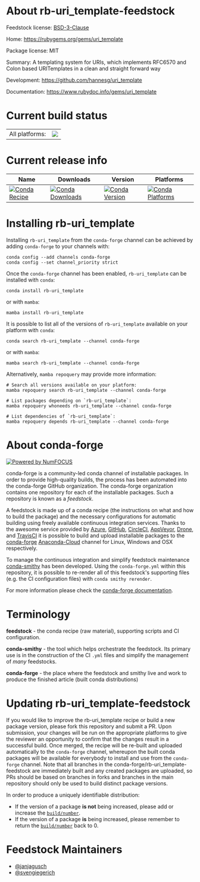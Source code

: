 About rb-uri_template-feedstock
===============================

Feedstock license: [BSD-3-Clause](https://github.com/conda-forge/rb-uri_template-feedstock/blob/main/LICENSE.txt)

Home: https://rubygems.org/gems/uri_template

Package license: MIT

Summary: A templating system for URIs, which implements RFC6570 and Colon based URITemplates in a clean and straight forward way

Development: https://github.com/hannesg/uri_template

Documentation: https://www.rubydoc.info/gems/uri_template

Current build status
====================


<table><tr><td>All platforms:</td>
    <td>
      <a href="https://dev.azure.com/conda-forge/feedstock-builds/_build/latest?definitionId=18809&branchName=main">
        <img src="https://dev.azure.com/conda-forge/feedstock-builds/_apis/build/status/rb-uri_template-feedstock?branchName=main">
      </a>
    </td>
  </tr>
</table>

Current release info
====================

| Name | Downloads | Version | Platforms |
| --- | --- | --- | --- |
| [![Conda Recipe](https://img.shields.io/badge/recipe-rb--uri_template-green.svg)](https://anaconda.org/conda-forge/rb-uri_template) | [![Conda Downloads](https://img.shields.io/conda/dn/conda-forge/rb-uri_template.svg)](https://anaconda.org/conda-forge/rb-uri_template) | [![Conda Version](https://img.shields.io/conda/vn/conda-forge/rb-uri_template.svg)](https://anaconda.org/conda-forge/rb-uri_template) | [![Conda Platforms](https://img.shields.io/conda/pn/conda-forge/rb-uri_template.svg)](https://anaconda.org/conda-forge/rb-uri_template) |

Installing rb-uri_template
==========================

Installing `rb-uri_template` from the `conda-forge` channel can be achieved by adding `conda-forge` to your channels with:

```
conda config --add channels conda-forge
conda config --set channel_priority strict
```

Once the `conda-forge` channel has been enabled, `rb-uri_template` can be installed with `conda`:

```
conda install rb-uri_template
```

or with `mamba`:

```
mamba install rb-uri_template
```

It is possible to list all of the versions of `rb-uri_template` available on your platform with `conda`:

```
conda search rb-uri_template --channel conda-forge
```

or with `mamba`:

```
mamba search rb-uri_template --channel conda-forge
```

Alternatively, `mamba repoquery` may provide more information:

```
# Search all versions available on your platform:
mamba repoquery search rb-uri_template --channel conda-forge

# List packages depending on `rb-uri_template`:
mamba repoquery whoneeds rb-uri_template --channel conda-forge

# List dependencies of `rb-uri_template`:
mamba repoquery depends rb-uri_template --channel conda-forge
```


About conda-forge
=================

[![Powered by
NumFOCUS](https://img.shields.io/badge/powered%20by-NumFOCUS-orange.svg?style=flat&colorA=E1523D&colorB=007D8A)](https://numfocus.org)

conda-forge is a community-led conda channel of installable packages.
In order to provide high-quality builds, the process has been automated into the
conda-forge GitHub organization. The conda-forge organization contains one repository
for each of the installable packages. Such a repository is known as a *feedstock*.

A feedstock is made up of a conda recipe (the instructions on what and how to build
the package) and the necessary configurations for automatic building using freely
available continuous integration services. Thanks to the awesome service provided by
[Azure](https://azure.microsoft.com/en-us/services/devops/), [GitHub](https://github.com/),
[CircleCI](https://circleci.com/), [AppVeyor](https://www.appveyor.com/),
[Drone](https://cloud.drone.io/welcome), and [TravisCI](https://travis-ci.com/)
it is possible to build and upload installable packages to the
[conda-forge](https://anaconda.org/conda-forge) [Anaconda-Cloud](https://anaconda.org/)
channel for Linux, Windows and OSX respectively.

To manage the continuous integration and simplify feedstock maintenance
[conda-smithy](https://github.com/conda-forge/conda-smithy) has been developed.
Using the ``conda-forge.yml`` within this repository, it is possible to re-render all of
this feedstock's supporting files (e.g. the CI configuration files) with ``conda smithy rerender``.

For more information please check the [conda-forge documentation](https://conda-forge.org/docs/).

Terminology
===========

**feedstock** - the conda recipe (raw material), supporting scripts and CI configuration.

**conda-smithy** - the tool which helps orchestrate the feedstock.
                   Its primary use is in the construction of the CI ``.yml`` files
                   and simplify the management of *many* feedstocks.

**conda-forge** - the place where the feedstock and smithy live and work to
                  produce the finished article (built conda distributions)


Updating rb-uri_template-feedstock
==================================

If you would like to improve the rb-uri_template recipe or build a new
package version, please fork this repository and submit a PR. Upon submission,
your changes will be run on the appropriate platforms to give the reviewer an
opportunity to confirm that the changes result in a successful build. Once
merged, the recipe will be re-built and uploaded automatically to the
`conda-forge` channel, whereupon the built conda packages will be available for
everybody to install and use from the `conda-forge` channel.
Note that all branches in the conda-forge/rb-uri_template-feedstock are
immediately built and any created packages are uploaded, so PRs should be based
on branches in forks and branches in the main repository should only be used to
build distinct package versions.

In order to produce a uniquely identifiable distribution:
 * If the version of a package **is not** being increased, please add or increase
   the [``build/number``](https://docs.conda.io/projects/conda-build/en/latest/resources/define-metadata.html#build-number-and-string).
 * If the version of a package **is** being increased, please remember to return
   the [``build/number``](https://docs.conda.io/projects/conda-build/en/latest/resources/define-metadata.html#build-number-and-string)
   back to 0.

Feedstock Maintainers
=====================

* [@janjagusch](https://github.com/janjagusch/)
* [@svengiegerich](https://github.com/svengiegerich/)

